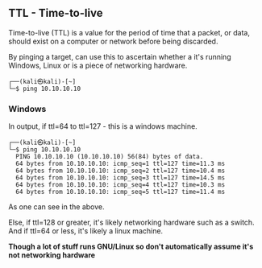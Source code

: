 ## TTL - Time-to-live
Time-to-live (TTL) is a value for the period of time that a packet, or data, should exist on a computer or network before being discarded.

By pinging a target, can use this to ascertain whether a it's running Windows, Linux or is a piece of networking hardware.

```bash:
┌──(kali㉿kali)-[~]
└─$ ping 10.10.10.10
```

### Windows
In output, if ttl=64 to ttl=127 - this is a windows machine.
```bash:
┌──(kali㉿kali)-[~]
└─$ ping 10.10.10.10
  PING 10.10.10.10 (10.10.10.10) 56(84) bytes of data.
  64 bytes from 10.10.10.10: icmp_seq=1 ttl=127 time=11.3 ms
  64 bytes from 10.10.10.10: icmp_seq=2 ttl=127 time=10.4 ms
  64 bytes from 10.10.10.10: icmp_seq=3 ttl=127 time=14.5 ms
  64 bytes from 10.10.10.10: icmp_seq=4 ttl=127 time=10.3 ms
  64 bytes from 10.10.10.10: icmp_seq=5 ttl=127 time=11.4 ms
```
As one can see in the above.

Else, if ttl=128 or greater, it's likely networking hardware such as a switch.
And if ttl=64 or less, it's likely a linux machine.

**Though a lot of stuff runs GNU/Linux so don't automatically assume it's not networking hardware**
